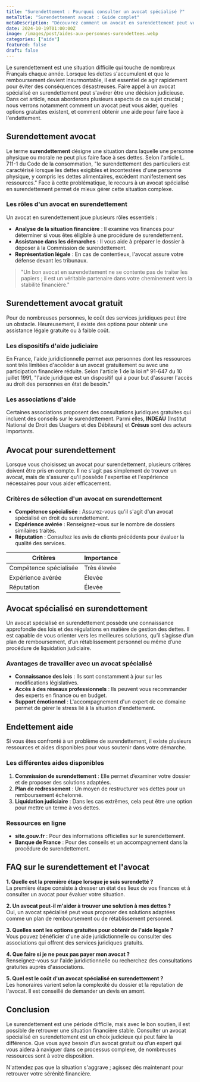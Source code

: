 ```yaml
---
title: "Surendettement : Pourquoi consulter un avocat spécialisé ?"
metaTitle: "Surendettement avocat : Guide complet"
metaDescription: "Découvrez comment un avocat en surendettement peut vous aider à retrouver une situation financière saine."
date: 2024-10-19T01:00:00Z
image: /images/post/aides-aux-personnes-surendettees.webp
categories: ["aide"]
featured: false
draft: false
---
```


Le surendettement est une situation difficile qui touche de nombreux Français chaque année. Lorsque les dettes s'accumulent et que le remboursement devient insurmontable, il est essentiel de agir rapidement pour éviter des conséquences désastreuses. Faire appel à un avocat spécialisé en surendettement peut s'avérer être une décision judicieuse. Dans cet article, nous aborderons plusieurs aspects de ce sujet crucial ; nous verrons notamment comment un avocat peut vous aider, quelles options gratuites existent, et comment obtenir une aide pour faire face à l'endettement.

## Surendettement avocat

Le terme **surendettement** désigne une situation dans laquelle une personne physique ou morale ne peut plus faire face à ses dettes. Selon l'article L. 711-1 du Code de la consommation, "le surendettement des particuliers est caractérisé lorsque les dettes exigibles et incontestées d'une personne physique, y compris les dettes alimentaires, excèdent manifestement ses ressources." Face à cette problématique, le recours à un avocat spécialisé en surendettement permet de mieux gérer cette situation complexe.

### Les rôles d'un avocat en surendettement

Un avocat en surendettement joue plusieurs rôles essentiels :

- **Analyse de la situation financière** : Il examine vos finances pour déterminer si vous êtes éligible à une procédure de surendettement.
- **Assistance dans les démarches** : Il vous aide à préparer le dossier à déposer à la Commission de surendettement.
- **Représentation légale** : En cas de contentieux, l'avocat assure votre défense devant les tribunaux.

> "Un bon avocat en surendettement ne se contente pas de traiter les papiers ; il est un véritable partenaire dans votre cheminement vers la stabilité financière."

## Surendettement avocat gratuit

Pour de nombreuses personnes, le coût des services juridiques peut être un obstacle. Heureusement, il existe des options pour obtenir une assistance légale gratuite ou à faible coût.

### Les dispositifs d'aide judiciaire

En France, l'aide juridictionnelle permet aux personnes dont les ressources sont très limitées d'accéder à un avocat gratuitement ou avec une participation financière réduite. Selon l'article 1 de la loi n° 91-647 du 10 juillet 1991, "l'aide juridique est un dispositif qui a pour but d'assurer l'accès au droit des personnes en état de besoin."

### Les associations d'aide

Certaines associations proposent des consultations juridiques gratuites qui incluent des conseils sur le surendettement. Parmi elles, **INDEAU** (Institut National de Droit des Usagers et des Débiteurs) et **Crésus** sont des acteurs importants.

## Avocat pour surendettement

Lorsque vous choisissez un avocat pour surendettement, plusieurs critères doivent être pris en compte. Il ne s'agit pas simplement de trouver un avocat, mais de s'assurer qu'il possède l'expertise et l'expérience nécessaires pour vous aider efficacement.

### Critères de sélection d'un avocat en surendettement

- **Compétence spécialisée** : Assurez-vous qu'il s'agit d'un avocat spécialisé en droit du surendettement.
- **Expérience avérée** : Renseignez-vous sur le nombre de dossiers similaires traités.
- **Réputation** : Consultez les avis de clients précédents pour évaluer la qualité des services.

| Critères               | Importance   |
|-----------------------|--------------|
| Compétence spécialisée | Très élevée  |
| Expérience avérée     | Élevée       |
| Réputation            | Élevée       |

## Avocat spécialisé en surendettement

Un avocat spécialisé en surendettement possède une connaissance approfondie des lois et des régulations en matière de gestion des dettes. Il est capable de vous orienter vers les meilleures solutions, qu’il s’agisse d’un plan de remboursement, d’un rétablissement personnel ou même d’une procédure de liquidation judiciaire.

### Avantages de travailler avec un avocat spécialisé

- **Connaissance des lois** : Ils sont constamment à jour sur les modifications législatives.
- **Accès à des réseaux professionnels** : Ils peuvent vous recommander des experts en finance ou en budget.
- **Support émotionnel** : L'accompagnement d'un expert de ce domaine permet de gérer le stress lié à la situation d'endettement.

## Endettement aide

Si vous êtes confronté à un problème de surendettement, il existe plusieurs ressources et aides disponibles pour vous soutenir dans votre démarche.

### Les différentes aides disponibles

1. **Commission de surendettement** : Elle permet d’examiner votre dossier et de proposer des solutions adaptées.
2. **Plan de redressement** : Un moyen de restructurer vos dettes pour un remboursement échelonné.
3. **Liquidation judiciaire** : Dans les cas extrêmes, cela peut être une option pour mettre un terme à vos dettes.

### Ressources en ligne

- **site.gouv.fr** : Pour des informations officielles sur le surendettement.
- **Banque de France** : Pour des conseils et un accompagnement dans la procédure de surendettement.

## FAQ sur le surendettement et l'avocat

**1. Quelle est la première étape lorsque je suis surendetté ?**  
La première étape consiste à dresser un état des lieux de vos finances et à consulter un avocat pour évaluer votre situation.

**2. Un avocat peut-il m'aider à trouver une solution à mes dettes ?**  
Oui, un avocat spécialisé peut vous proposer des solutions adaptées comme un plan de remboursement ou de rétablissement personnel.

**3. Quelles sont les options gratuites pour obtenir de l'aide légale ?**  
Vous pouvez bénéficier d'une aide juridictionnelle ou consulter des associations qui offrent des services juridiques gratuits.

**4. Que faire si je ne peux pas payer mon avocat ?**  
Renseignez-vous sur l'aide juridictionnelle ou recherchez des consultations gratuites auprès d'associations.

**5. Quel est le coût d'un avocat spécialisé en surendettement ?**  
Les honoraires varient selon la complexité du dossier et la réputation de l'avocat. Il est conseillé de demander un devis en amont.

## Conclusion

Le surendettement est une période difficile, mais avec le bon soutien, il est possible de retrouver une situation financière stable. Consulter un avocat spécialisé en surendettement est un choix judicieux qui peut faire la différence. Que vous ayez besoin d’un avocat gratuit ou d’un expert qui vous aidera à naviguer dans ce processus complexe, de nombreuses ressources sont à votre disposition. 

N'attendez pas que la situation s'aggrave ; agissez dès maintenant pour retrouver votre sérénité financière.